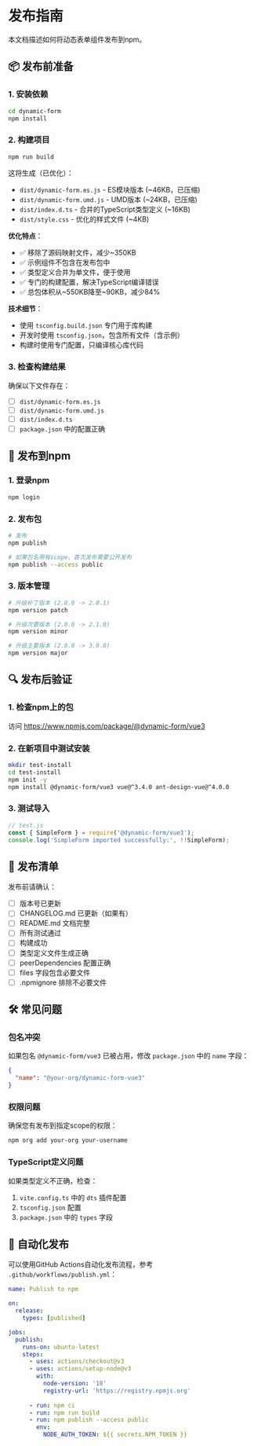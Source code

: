 # 发布指南

本文档描述如何将动态表单组件发布到npm。

## 📦 发布前准备

### 1. 安装依赖

```bash
cd dynamic-form
npm install
```

### 2. 构建项目

```bash
npm run build
```

这将生成（已优化）：
- `dist/dynamic-form.es.js` - ES模块版本 (~46KB，已压缩)
- `dist/dynamic-form.umd.js` - UMD版本 (~24KB，已压缩)
- `dist/index.d.ts` - 合并的TypeScript类型定义 (~16KB)
- `dist/style.css` - 优化的样式文件 (~4KB)

**优化特点**：
- ✅ 移除了源码映射文件，减少~350KB
- ✅ 示例组件不包含在发布包中
- ✅ 类型定义合并为单文件，便于使用
- ✅ 专门的构建配置，解决TypeScript编译错误
- ✅ 总包体积从~550KB降至~90KB，减少84%

**技术细节**：
- 使用 `tsconfig.build.json` 专门用于库构建
- 开发时使用 `tsconfig.json`，包含所有文件（含示例）
- 构建时使用专门配置，只编译核心库代码

### 3. 检查构建结果

确保以下文件存在：
- [ ] `dist/dynamic-form.es.js`
- [ ] `dist/dynamic-form.umd.js` 
- [ ] `dist/index.d.ts`
- [ ] `package.json` 中的配置正确

## 🚀 发布到npm

### 1. 登录npm

```bash
npm login
```

### 2. 发布包

```bash
# 发布
npm publish

# 如果包名带有scope，首次发布需要公开发布
npm publish --access public
```

### 3. 版本管理

```bash
# 升级补丁版本 (2.0.0 -> 2.0.1)
npm version patch

# 升级次要版本 (2.0.0 -> 2.1.0)  
npm version minor

# 升级主要版本 (2.0.0 -> 3.0.0)
npm version major
```

## 🔍 发布后验证

### 1. 检查npm上的包

访问 https://www.npmjs.com/package/@dynamic-form/vue3

### 2. 在新项目中测试安装

```bash
mkdir test-install
cd test-install
npm init -y
npm install @dynamic-form/vue3 vue@^3.4.0 ant-design-vue@^4.0.0
```

### 3. 测试导入

```javascript
// test.js
const { SimpleForm } = require('@dynamic-form/vue3');
console.log('SimpleForm imported successfully:', !!SimpleForm);
```

## 📝 发布清单

发布前请确认：

- [ ] 版本号已更新
- [ ] CHANGELOG.md 已更新（如果有）
- [ ] README.md 文档完整
- [ ] 所有测试通过
- [ ] 构建成功
- [ ] 类型定义文件生成正确
- [ ] peerDependencies 配置正确
- [ ] files 字段包含必要文件
- [ ] .npmignore 排除不必要文件

## 🛠 常见问题

### 包名冲突

如果包名 `@dynamic-form/vue3` 已被占用，修改 `package.json` 中的 `name` 字段：

```json
{
  "name": "@your-org/dynamic-form-vue3"
}
```

### 权限问题

确保您有发布到指定scope的权限：

```bash
npm org add your-org your-username
```

### TypeScript定义问题

如果类型定义不正确，检查：
1. `vite.config.ts` 中的 `dts` 插件配置
2. `tsconfig.json` 配置
3. `package.json` 中的 `types` 字段

## 🔄 自动化发布

可以使用GitHub Actions自动化发布流程，参考 `.github/workflows/publish.yml`：

```yaml
name: Publish to npm

on:
  release:
    types: [published]

jobs:
  publish:
    runs-on: ubuntu-latest
    steps:
      - uses: actions/checkout@v3
      - uses: actions/setup-node@v3
        with:
          node-version: '18'
          registry-url: 'https://registry.npmjs.org'
      
      - run: npm ci
      - run: npm run build
      - run: npm publish --access public
        env:
          NODE_AUTH_TOKEN: ${{ secrets.NPM_TOKEN }}
```
